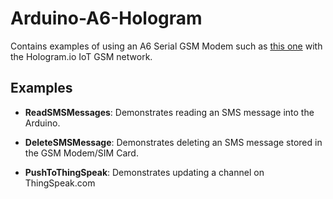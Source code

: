 # Arduino-A6-Hologram

Contains examples of using an A6 Serial GSM Modem such as
[this one](https://www.banggood.com/SIM900A-Smart-Electronics-GPRS-A6-Module-Wireless-Extension-Module-GSM-GPRS-Board-p-1111193.html)
with the Hologram.io IoT GSM network.

Examples
--------

- **ReadSMSMessages**: Demonstrates reading an SMS message into the
Arduino.

- **DeleteSMSMessage**: Demonstrates deleting an SMS message stored
in the GSM Modem/SIM Card.

- **PushToThingSpeak**: Demonstrates updating a channel on
ThingSpeak.com
